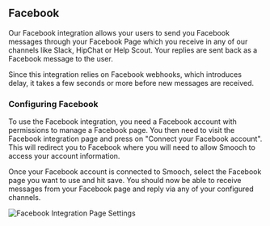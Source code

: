 ## Facebook

Our Facebook integration allows your users to send you Facebook messages through your Facebook Page which you receive in any of our channels like Slack, HipChat or Help Scout. Your replies are sent back as a Facebook message to the user.

<aside class="warning">
Since this integration relies on Facebook webhooks, which introduces delay, it takes a few seconds or more before new messages are received.
</aside>

### Configuring Facebook

To use the Facebook integration, you need a Facebook account with permissions to manage a Facebook page. You then need to visit the Facebook integration page and press on "Connect your Facebook account". This will redirect you to Facebook where you will need to allow Smooch to access your account information.

Once your Facebook account is connected to Smooch, select the Facebook page you want to use and hit save. You should now be able to receive messages from your Facebook page and reply via any of your configured channels.

![Facebook Integration Page Settings](/images/facebook_settings.png)

